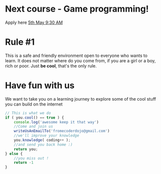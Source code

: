 # Next course - Game programming!
Apply here  [5th May 9:30 AM](https://zen.coderdojo.com/dojo/56a2e0af-ee0d-48de-b935-cffa14e3cc7e/event/c2d697f1-7c37-47f2-b598-702fc80d9697)


# Rule #1
This is a safe and friendly environment open to everyone who wants to learn. It does not matter where do you come from, if you are a girl or a boy, rich or poor. Just **be cool**, that's the only rule.

# Have fun with us
We want to take you on a learning journey to explore some of the cool stuff you can build on the internet

```js
// This is what we do
if ( you.cool() == true ) {
	console.log('awesome keep it that way')
	//Come and join us
	writeUsAnEmailTo('fromecoderdojo@gmail.com')
	//we'll improve your knowledge
	you.knowledge( coding++ );
	//and send you back home :)
	return you;
} else {
	//you miss out !
	return -1
}
```
